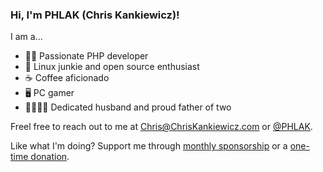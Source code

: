 ### Hi, I'm PHLAK (Chris Kankiewicz)!

I am a...

  - 👨‍💻 Passionate PHP developer
  - 🐧 Linux junkie and open source enthusiast
  - ☕ Coffee aficionado
  - 🖥️ PC gamer
  - 👨‍👩‍👧‍👦 Dedicated husband and proud father of two

Freel free to reach out to me at <Chris@ChrisKankiewicz.com> or [@PHLAK](https://twitter.com/PHLAK).

Like what I'm doing? Support me through [monthly sponsorship](https://github.com/users/PHLAK/sponsorship) or a [one-time donation](https://paypal.me/ChrisKankiewicz).

